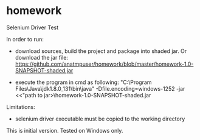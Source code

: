 # homework
Selenium Driver Test

In order to run:
- download sources, build the project and package into shaded jar. 
  Or download the jar file: 
  https://github.com/anatmpuser/homework/blob/master/homework-1.0-SNAPSHOT-shaded.jar
  
- execute the program in cmd as following:
"C:\Program Files\Java\jdk1.8.0_131\bin\java" -Dfile.encoding=windows-1252 -jar <<"path to jar>\homework-1.0-SNAPSHOT-shaded.jar

Limitations:
- selenium driver executable must be copied to the working directory

This is initial version.
Tested on Windows only.

